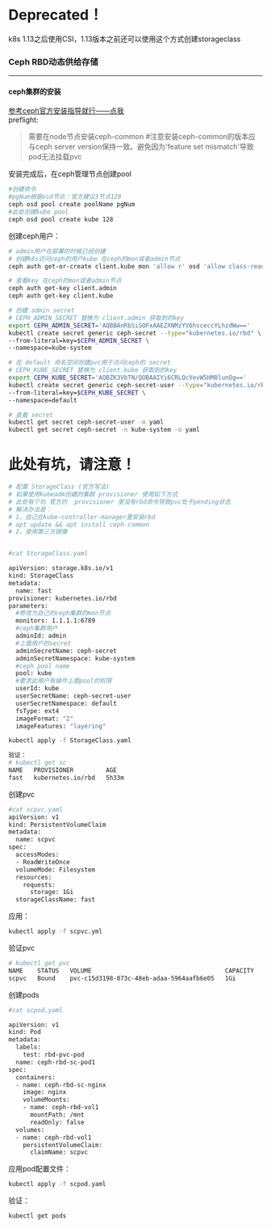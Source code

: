 # Deprecated！

k8s 1.13之后使用CSI，1.13版本之前还可以使用这个方式创建storageclass

### Ceph RBD动态供给存储
---
#### ceph集群的安装  
[参考ceph官方安装指导就行——点我](http://docs.ceph.com/docs/master/start/#)  
preflight:  
> 需要在node节点安装ceph-common #注意安装ceph-common的版本应与ceph server version保持一致。避免因为'feature set mismatch'导致pod无法挂载pvc

安装完成后，在ceph管理节点创建pool
```bash
#创建命令
#pgNum根据osd节点：官方建议3节点128
ceph osd pool create poolName pgNum
#此处创建kube pool
ceph osd pool create kube 128
```  
创建ceph用户：  
```bash
# admin用户在部署的时候已经创建
# 创建k8s访问ceph的用户kube 在ceph的mon或者admin节点
ceph auth get-or-create client.kube mon 'allow r' osd 'allow class-read object_prefix rbd_children, allow rwx pool=kube' -o ceph.client.kube.keyring
```
```bash
# 查看key 在ceph的mon或者admin节点
ceph auth get-key client.admin
ceph auth get-key client.kube
```
```bash
# 创建 admin secret
# CEPH_ADMIN_SECRET 替换为 client.admin 获取到的key
export CEPH_ADMIN_SECRET='AQBBAnRbSiSOFxAAEZXNMzYV6hsceccYLhzdWw=='
kubectl create secret generic ceph-secret --type="kubernetes.io/rbd" \
--from-literal=key=$CEPH_ADMIN_SECRET \
--namespace=kube-system
```

```bash
# 在 default 命名空间创建pvc用于访问ceph的 secret
# CEPH_KUBE_SECRET 替换为 client.kube 获取到的key
export CEPH_KUBE_SECRET='AQBZK3VbTN/QOBAAIYi6CRLQcVevW5HM8lunOg=='
kubectl create secret generic ceph-secret-user --type="kubernetes.io/rbd" \
--from-literal=key=$CEPH_KUBE_SECRET \
--namespace=default
```

```bash
# 查看 secret
kubectl get secret ceph-secret-user -o yaml
kubectl get secret ceph-secret -n kube-system -o yaml
```
# 此处有坑，请注意！
```bash
# 配置 StorageClass (官方写法)
# 如果使用kubeadm创建的集群 provisioner 使用如下方式
# 此处有个坑 官方的  provisioner 里没有rbd命令导致pvc处于pending状态
# 解决办法是：
# 1，自己在kube-controller-manager里安装rbd
# apt update && apt install ceph-common
# 2，使用第三方镜像


#cat StorageClass.yaml

apiVersion: storage.k8s.io/v1
kind: StorageClass
metadata:
  name: fast
provisioner: kubernetes.io/rbd
parameters:
  #修改为自己的ceph集群的mon节点
  monitors: 1.1.1.1:6789
  #ceph集群用户
  adminId: admin
  #上面用户的secret
  adminSecretName: ceph-secret
  adminSecretNamespace: kube-system
  #ceph pool name
  pool: kube
  #要求此用户有操作上面pool的权限
  userId: kube
  userSecretName: ceph-secret-user
  userSecretNamespace: default
  fsType: ext4
  imageFormat: "2"
  imageFeatures: "layering"
  ```
```bash
kubectl apply -f StorageClass.yaml
```
```bash
验证：
# kubectl get sc
NAME   PROVISIONER         AGE
fast   kubernetes.io/rbd   5h33m
```
创建pvc  

```bash
#cat scpvc.yaml
apiVersion: v1
kind: PersistentVolumeClaim
metadata:
  name: scpvc
spec:
  accessModes:
  - ReadWriteOnce
  volumeMode: Filesystem
  resources:
    requests:
      storage: 1Gi
  storageClassName: fast
```

应用：  
```bash
kubectl apply -f scpvc.yml
```
验证pvc
```bash
# kubectl get pvc
NAME    STATUS   VOLUME                                     CAPACITY   ACCESS MODES   STORAGECLASS   AGE
scpvc   Bound    pvc-c15d3198-073c-48eb-adaa-5964aafb6e05   1Gi        RWO            fast           5h29m
```

创建pods

```bash
#cat scpod.yaml

apiVersion: v1
kind: Pod
metadata:
  labels:
    test: rbd-pvc-pod
  name: ceph-rbd-sc-pod1
spec:
  containers:
  - name: ceph-rbd-sc-nginx
    image: nginx
    volumeMounts:
    - name: ceph-rbd-vol1
      mountPath: /mnt
      readOnly: false
  volumes:
  - name: ceph-rbd-vol1
    persistentVolumeClaim:
      claimName: scpvc
```
应用pod配置文件：  
```bash
kubectl apply -f scpod.yaml
```
验证：  
```bash
kubectl get pods
```
